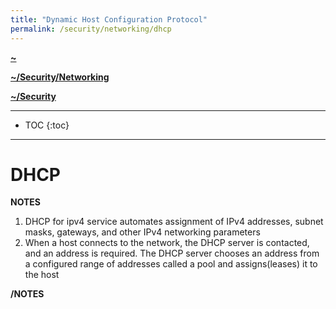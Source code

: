 ```yaml
---
title: "Dynamic Host Configuration Protocol"
permalink: /security/networking/dhcp
---
```


**[~](../../../README.md)**

**[~/Security/Networking](../networking.md)**

**[~/Security](../../security.md)**

---

* TOC
{:toc}

---

# DHCP

**NOTES**

1. DHCP for ipv4 service automates assignment of IPv4 addresses, subnet masks, gateways, and other IPv4 networking parameters
2. When a host connects to the network, the DHCP server is contacted, and an address is required. The DHCP server chooses an address from a configured range of addresses called a pool and assigns(leases) it to the host

**/NOTES**

